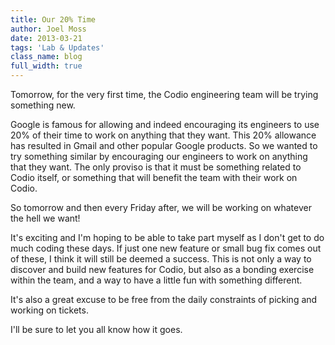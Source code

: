 ```yaml
---
title: Our 20% Time
author: Joel Moss
date: 2013-03-21
tags: 'Lab & Updates'
class_name: blog
full_width: true
---
```


Tomorrow, for the very first time, the Codio engineering team will be trying something new.

Google is famous for allowing and indeed encouraging its engineers to use 20% of their time to work on anything that they want. This 20% allowance has resulted in Gmail and other popular Google products. So we wanted to try something similar by encouraging our engineers to work on anything that they want. The only proviso is that it must be something related to Codio itself, or something that will benefit the team with their work on Codio.

So tomorrow and then every Friday after, we will be working on whatever the hell we want!

It's exciting and I'm hoping to be able to take part myself as I don't get to do much coding these days. If just one new feature or small bug fix comes out of these, I think it will still be deemed a success. This is not only a way to discover and build new features for Codio, but also as a bonding exercise within the team, and a way to have a little fun with something different.

It's also a great excuse to be free from the daily constraints of picking and working on tickets.

I'll be sure to let you all know how it goes.
